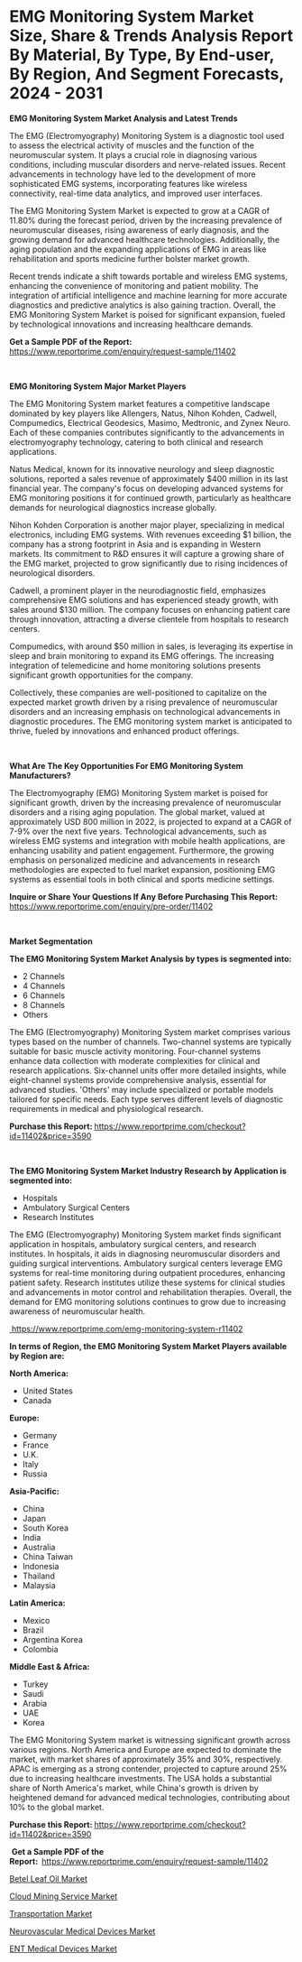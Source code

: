 <p><h1>EMG Monitoring System Market Size, Share & Trends Analysis Report By Material, By Type, By End-user, By Region, And Segment Forecasts, 2024 - 2031</h1></p><p><strong>EMG Monitoring System Market Analysis and Latest Trends</strong></p>
<p><p>The EMG (Electromyography) Monitoring System is a diagnostic tool used to assess the electrical activity of muscles and the function of the neuromuscular system. It plays a crucial role in diagnosing various conditions, including muscular disorders and nerve-related issues. Recent advancements in technology have led to the development of more sophisticated EMG systems, incorporating features like wireless connectivity, real-time data analytics, and improved user interfaces.</p><p>The EMG Monitoring System Market is expected to grow at a CAGR of 11.80% during the forecast period, driven by the increasing prevalence of neuromuscular diseases, rising awareness of early diagnosis, and the growing demand for advanced healthcare technologies. Additionally, the aging population and the expanding applications of EMG in areas like rehabilitation and sports medicine further bolster market growth.</p><p>Recent trends indicate a shift towards portable and wireless EMG systems, enhancing the convenience of monitoring and patient mobility. The integration of artificial intelligence and machine learning for more accurate diagnostics and predictive analytics is also gaining traction. Overall, the EMG Monitoring System Market is poised for significant expansion, fueled by technological innovations and increasing healthcare demands.</p></p>
<p><strong>Get a Sample PDF of the Report:&nbsp;</strong> <a href="https://www.reportprime.com/enquiry/request-sample/11402?utm_campaign=11&utm_medium=2&utm_source=Github&utm_content=ia&utm_term=05112024&utm_id=emg-monitoring-system">https://www.reportprime.com/enquiry/request-sample/11402</a></p>
<p>&nbsp;</p>
<p><strong>EMG Monitoring System Major Market Players</strong></p>
<p><p>The EMG Monitoring System market features a competitive landscape dominated by key players like Allengers, Natus, Nihon Kohden, Cadwell, Compumedics, Electrical Geodesics, Masimo, Medtronic, and Zynex Neuro. Each of these companies contributes significantly to the advancements in electromyography technology, catering to both clinical and research applications.</p><p>Natus Medical, known for its innovative neurology and sleep diagnostic solutions, reported a sales revenue of approximately $400 million in its last financial year. The company's focus on developing advanced systems for EMG monitoring positions it for continued growth, particularly as healthcare demands for neurological diagnostics increase globally.</p><p>Nihon Kohden Corporation is another major player, specializing in medical electronics, including EMG systems. With revenues exceeding $1 billion, the company has a strong footprint in Asia and is expanding in Western markets. Its commitment to R&D ensures it will capture a growing share of the EMG market, projected to grow significantly due to rising incidences of neurological disorders.</p><p>Cadwell, a prominent player in the neurodiagnostic field, emphasizes comprehensive EMG solutions and has experienced steady growth, with sales around $130 million. The company focuses on enhancing patient care through innovation, attracting a diverse clientele from hospitals to research centers.</p><p>Compumedics, with around $50 million in sales, is leveraging its expertise in sleep and brain monitoring to expand its EMG offerings. The increasing integration of telemedicine and home monitoring solutions presents significant growth opportunities for the company.</p><p>Collectively, these companies are well-positioned to capitalize on the expected market growth driven by a rising prevalence of neuromuscular disorders and an increasing emphasis on technological advancements in diagnostic procedures. The EMG monitoring system market is anticipated to thrive, fueled by innovations and enhanced product offerings.</p></p>
<p>&nbsp;</p>
<p><strong>What Are The Key Opportunities For EMG Monitoring System Manufacturers?</strong></p>
<p><p>The Electromyography (EMG) Monitoring System market is poised for significant growth, driven by the increasing prevalence of neuromuscular disorders and a rising aging population. The global market, valued at approximately USD 800 million in 2022, is projected to expand at a CAGR of 7-9% over the next five years. Technological advancements, such as wireless EMG systems and integration with mobile health applications, are enhancing usability and patient engagement. Furthermore, the growing emphasis on personalized medicine and advancements in research methodologies are expected to fuel market expansion, positioning EMG systems as essential tools in both clinical and sports medicine settings.</p></p>
<p><strong>Inquire or Share Your Questions If Any Before Purchasing This Report:</strong> <a href="https://www.reportprime.com/enquiry/pre-order/11402?utm_campaign=11&utm_medium=2&utm_source=Github&utm_content=ia&utm_term=05112024&utm_id=emg-monitoring-system">https://www.reportprime.com/enquiry/pre-order/11402</a></p>
<p>&nbsp;</p>
<p><strong>Market Segmentation</strong></p>
<p><strong>The EMG Monitoring System Market Analysis by types is segmented into:</strong></p>
<p><ul><li>2 Channels</li><li>4 Channels</li><li>6 Channels</li><li>8 Channels</li><li>Others</li></ul></p>
<p><p>The EMG (Electromyography) Monitoring System market comprises various types based on the number of channels. Two-channel systems are typically suitable for basic muscle activity monitoring. Four-channel systems enhance data collection with moderate complexities for clinical and research applications. Six-channel units offer more detailed insights, while eight-channel systems provide comprehensive analysis, essential for advanced studies. 'Others' may include specialized or portable models tailored for specific needs. Each type serves different levels of diagnostic requirements in medical and physiological research.</p></p>
<p><strong>Purchase this Report:&nbsp;</strong><a href="https://www.reportprime.com/checkout?id=11402&price=3590&utm_campaign=11&utm_medium=2&utm_source=Github&utm_content=ia&utm_term=05112024&utm_id=emg-monitoring-system">https://www.reportprime.com/checkout?id=11402&price=3590</a></p>
<p>&nbsp;</p>
<p><strong>The EMG Monitoring System Market Industry Research by Application is segmented into:</strong></p>
<p><ul><li>Hospitals</li><li>Ambulatory Surgical Centers</li><li>Research Institutes</li></ul></p>
<p><p>The EMG (Electromyography) Monitoring System market finds significant application in hospitals, ambulatory surgical centers, and research institutes. In hospitals, it aids in diagnosing neuromuscular disorders and guiding surgical interventions. Ambulatory surgical centers leverage EMG systems for real-time monitoring during outpatient procedures, enhancing patient safety. Research institutes utilize these systems for clinical studies and advancements in motor control and rehabilitation therapies. Overall, the demand for EMG monitoring solutions continues to grow due to increasing awareness of neuromuscular health.</p></p>
<p><a href="https://www.reportprime.com/emg-monitoring-system-r11402?utm_campaign=11&utm_medium=2&utm_source=Github&utm_content=ia&utm_term=05112024&utm_id=emg-monitoring-system">&nbsp;https://www.reportprime.com/emg-monitoring-system-r11402</a></p>
<p><strong>In terms of Region, the EMG Monitoring System Market Players available by Region are:</strong></p>
<p>
    <p> <strong> North America: </strong>
        <ul>
            <li>United States</li>
            <li>Canada</li>
        </ul>
        </p> 
    <p> <strong> Europe: </strong>
        <ul>
            <li>Germany</li>
            <li>France</li>
            <li>U.K.</li>
            <li>Italy</li>
            <li>Russia</li>
        </ul>
        </p> 
    <p> <strong> Asia-Pacific: </strong>
        <ul>
            <li>China</li>
            <li>Japan</li>
            <li>South Korea</li>
            <li>India</li>
            <li>Australia</li>
            <li>China Taiwan</li>
            <li>Indonesia</li>
            <li>Thailand</li>
            <li>Malaysia</li>
        </ul>
        </p> 
    <p> <strong> Latin America: </strong>
        <ul>
            <li>Mexico</li>
            <li>Brazil</li>
            <li>Argentina Korea</li>
            <li>Colombia</li>
        </ul>
        </p> 
    <p> <strong> Middle East & Africa: </strong>
        <ul>
            <li>Turkey</li>
            <li>Saudi</li>
            <li>Arabia</li>
            <li>UAE</li>
            <li>Korea</li>
        </ul>
    </p>
    </p>
<p><p>The EMG Monitoring System market is witnessing significant growth across various regions. North America and Europe are expected to dominate the market, with market shares of approximately 35% and 30%, respectively. APAC is emerging as a strong contender, projected to capture around 25% due to increasing healthcare investments. The USA holds a substantial share of North America's market, while China's growth is driven by heightened demand for advanced medical technologies, contributing about 10% to the global market.</p></p>
<p><strong>Purchase this Report: </strong><a href="https://www.reportprime.com/checkout?id=11402&price=3590&utm_campaign=11&utm_medium=2&utm_source=Github&utm_content=ia&utm_term=05112024&utm_id=emg-monitoring-system">https://www.reportprime.com/checkout?id=11402&price=3590</a></p>
<p>&nbsp;<strong>Get a Sample PDF of the Report:&nbsp;&nbsp;</strong><a href="https://www.reportprime.com/enquiry/request-sample/11402?utm_campaign=11&utm_medium=2&utm_source=Github&utm_content=ia&utm_term=05112024&utm_id=emg-monitoring-system">https://www.reportprime.com/enquiry/request-sample/11402</a></p>
<p><strong></strong></p>
<p><p><a href="https://issuu.com/reportprime-2/docs/betel-leaf-oil-market-size-2030.ppt_e98f58705f74ae?utm_campaign=11&utm_medium=2&utm_source=Github&utm_content=ia&utm_term=05112024&utm_id=emg-monitoring-system">Betel Leaf Oil Market</a></p><p><a href="https://github.com/kimhelmer83/Market-Research-Report-List-1/blob/main/cloud-mining-service-market.md?utm_campaign=11&utm_medium=2&utm_source=Github&utm_content=ia&utm_term=05112024&utm_id=emg-monitoring-system">Cloud Mining Service Market</a></p><p><a href="https://github.com/JubayerMia832/Market-Research-Report-List-1/blob/main/transportation-market.md?utm_campaign=11&utm_medium=2&utm_source=Github&utm_content=ia&utm_term=05112024&utm_id=emg-monitoring-system">Transportation Market</a></p><p><a href="https://issuu.com/reportprime-2/docs/neurovascular-medical-devices-marke_5403804fc7ebbc?utm_campaign=11&utm_medium=2&utm_source=Github&utm_content=ia&utm_term=05112024&utm_id=emg-monitoring-system">Neurovascular Medical Devices Market</a></p><p><a href="https://issuu.com/reportprime-2/docs/ent-medical-devices-market-size-203_28aaaac76de076?utm_campaign=11&utm_medium=2&utm_source=Github&utm_content=ia&utm_term=05112024&utm_id=emg-monitoring-system">ENT Medical Devices Market</a></p></p>